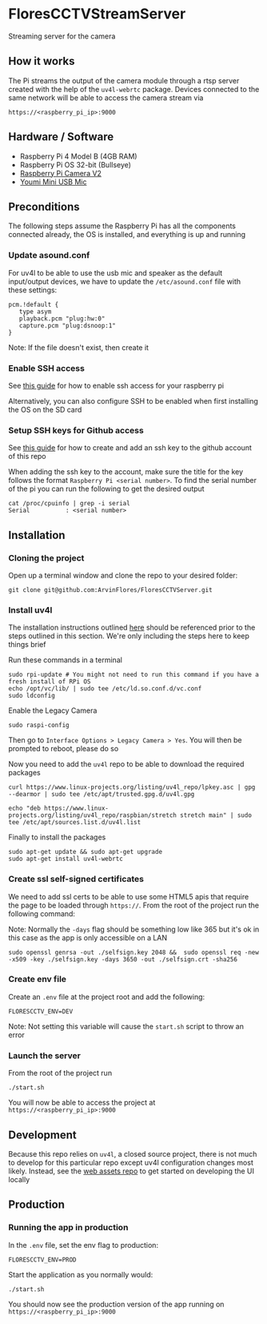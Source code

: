 # FloresCCTVStreamServer

Streaming server for the camera

## How it works
The Pi streams the output of the camera module through a rtsp server created with the help of the `uv4l-webrtc` package. Devices connected to the same network will be able to access the camera stream via

```
https://<raspberry_pi_ip>:9000
```

## Hardware / Software

* Raspberry Pi 4 Model B (4GB RAM)
* Raspberry Pi OS 32-bit (Bullseye)
* [Raspberry Pi Camera V2](https://www.amazon.com/Raspberry-Pi-Camera-Module-Megapixel/dp/B01ER2SKFS?th=1)
* [Youmi Mini USB Mic](https://www.amazon.com/Newest-YOUMI-Microphone-Laptop-desktop/dp/B01MQ2AA0X)

## Preconditions

The following steps assume the Raspberry Pi has all the components connected already, the OS is installed, and everything is up and running

### Update asound.conf
For uv4l to be able to use the usb mic and speaker as the default input/output devices, we have to update the `/etc/asound.conf` file with these settings:
```
pcm.!default {
   type asym
   playback.pcm "plug:hw:0"
   capture.pcm "plug:dsnoop:1"
}
```
Note: If the file doesn't exist, then create it

### Enable SSH access
See [this guide](https://www.raspberrypi.com/documentation/computers/remote-access.html#enabling-the-server) for how to enable ssh access for your raspberry pi

Alternatively, you can also configure SSH to be enabled when first installing the OS on the SD card

### Setup SSH keys for Github access
See [this guide](https://docs.github.com/en/authentication/connecting-to-github-with-ssh/generating-a-new-ssh-key-and-adding-it-to-the-ssh-agent) for how to create and add an ssh key to the github account of this repo

When adding the ssh key to the account, make sure the title for the key follows the format `Raspberry Pi <serial number>`. To find the serial number of the pi you can run the following to get the desired output
```
cat /proc/cpuinfo | grep -i serial
Serial          : <serial number>
```

## Installation

### Cloning the project
Open up a terminal window and clone the repo to your desired folder:

```
git clone git@github.com:ArvinFlores/FloresCCTVServer.git
```

### Install uv4l
The installation instructions outlined [here](https://www.linux-projects.org/uv4l/installation/) should be referenced prior to the steps outlined in this section. We're only including the steps here to keep things brief

Run these commands in a terminal
```
sudo rpi-update # You might not need to run this command if you have a fresh install of RPi OS
echo /opt/vc/lib/ | sudo tee /etc/ld.so.conf.d/vc.conf
sudo ldconfig
```

Enable the Legacy Camera
```
sudo raspi-config
```
Then go to `Interface Options > Legacy Camera > Yes`. You will then be prompted to reboot, please do so

Now you need to add the `uv4l` repo to be able to download the required packages
```
curl https://www.linux-projects.org/listing/uv4l_repo/lpkey.asc | gpg --dearmor | sudo tee /etc/apt/trusted.gpg.d/uv4l.gpg

echo "deb https://www.linux-projects.org/listing/uv4l_repo/raspbian/stretch stretch main" | sudo tee /etc/apt/sources.list.d/uv4l.list
```

Finally to install the packages
```
sudo apt-get update && sudo apt-get upgrade
sudo apt-get install uv4l-webrtc
```

### Create ssl self-signed certificates
We need to add ssl certs to be able to use some HTML5 apis that require the page to be loaded through `https://`. From the root of the project run the following command:

Note: Normally the `-days` flag should be something low like 365 but it's ok in this case as the app is only accessible on a LAN
```
sudo openssl genrsa -out ./selfsign.key 2048 &&  sudo openssl req -new -x509 -key ./selfsign.key -days 3650 -out ./selfsign.crt -sha256
```

### Create env file

Create an `.env` file at the project root and add the following:
```
FLORESCCTV_ENV=DEV
```
Note: Not setting this variable will cause the `start.sh` script to throw an error

### Launch the server
From the root of the project run

```
./start.sh
```

You will now be able to access the project at `https://<raspberry_pi_ip>:9000`

## Development

Because this repo relies on `uv4l`, a closed source project, there is not much to develop for this particular repo except uv4l configuration changes most likely. Instead, see the [web assets repo](https://github.com/ArvinFlores/FloresCCTVWebAssets/tree/master) to get started on developing the UI locally

## Production

### Running the app in production

In the `.env` file, set the env flag to production:
```
FLORESCCTV_ENV=PROD
```
Start the application as you normally would:
```
./start.sh
```
You should now see the production version of the app running on `https://<raspberry_pi_ip>:9000`
